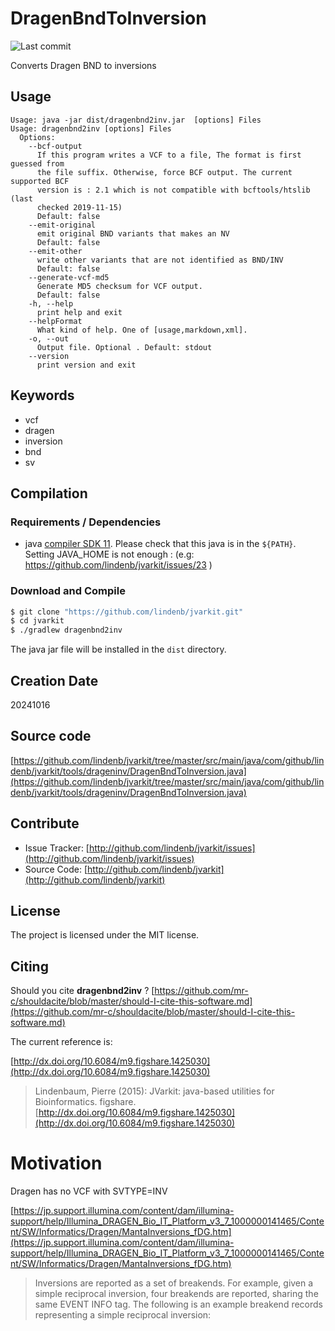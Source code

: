 # DragenBndToInversion

![Last commit](https://img.shields.io/github/last-commit/lindenb/jvarkit.png)

Converts Dragen BND to inversions


## Usage

```
Usage: java -jar dist/dragenbnd2inv.jar  [options] Files
Usage: dragenbnd2inv [options] Files
  Options:
    --bcf-output
      If this program writes a VCF to a file, The format is first guessed from 
      the file suffix. Otherwise, force BCF output. The current supported BCF 
      version is : 2.1 which is not compatible with bcftools/htslib (last 
      checked 2019-11-15)
      Default: false
    --emit-original
      emit original BND variants that makes an NV
      Default: false
    --emit-other
      write other variants that are not identified as BND/INV
      Default: false
    --generate-vcf-md5
      Generate MD5 checksum for VCF output.
      Default: false
    -h, --help
      print help and exit
    --helpFormat
      What kind of help. One of [usage,markdown,xml].
    -o, --out
      Output file. Optional . Default: stdout
    --version
      print version and exit

```


## Keywords

 * vcf
 * dragen
 * inversion
 * bnd
 * sv


## Compilation

### Requirements / Dependencies

* java [compiler SDK 11](https://jdk.java.net/11/). Please check that this java is in the `${PATH}`. Setting JAVA_HOME is not enough : (e.g: https://github.com/lindenb/jvarkit/issues/23 )


### Download and Compile

```bash
$ git clone "https://github.com/lindenb/jvarkit.git"
$ cd jvarkit
$ ./gradlew dragenbnd2inv
```

The java jar file will be installed in the `dist` directory.


## Creation Date

20241016

## Source code 

[https://github.com/lindenb/jvarkit/tree/master/src/main/java/com/github/lindenb/jvarkit/tools/drageninv/DragenBndToInversion.java](https://github.com/lindenb/jvarkit/tree/master/src/main/java/com/github/lindenb/jvarkit/tools/drageninv/DragenBndToInversion.java)


## Contribute

- Issue Tracker: [http://github.com/lindenb/jvarkit/issues](http://github.com/lindenb/jvarkit/issues)
- Source Code: [http://github.com/lindenb/jvarkit](http://github.com/lindenb/jvarkit)

## License

The project is licensed under the MIT license.

## Citing

Should you cite **dragenbnd2inv** ? [https://github.com/mr-c/shouldacite/blob/master/should-I-cite-this-software.md](https://github.com/mr-c/shouldacite/blob/master/should-I-cite-this-software.md)

The current reference is:

[http://dx.doi.org/10.6084/m9.figshare.1425030](http://dx.doi.org/10.6084/m9.figshare.1425030)

> Lindenbaum, Pierre (2015): JVarkit: java-based utilities for Bioinformatics. figshare.
> [http://dx.doi.org/10.6084/m9.figshare.1425030](http://dx.doi.org/10.6084/m9.figshare.1425030)


# Motivation 

Dragen has no VCF with SVTYPE=INV

[https://jp.support.illumina.com/content/dam/illumina-support/help/Illumina_DRAGEN_Bio_IT_Platform_v3_7_1000000141465/Content/SW/Informatics/Dragen/MantaInversions_fDG.htm](https://jp.support.illumina.com/content/dam/illumina-support/help/Illumina_DRAGEN_Bio_IT_Platform_v3_7_1000000141465/Content/SW/Informatics/Dragen/MantaInversions_fDG.htm)

> Inversions are reported as a set of breakends. For example, given a simple reciprocal inversion, four breakends are reported, sharing the same EVENT INFO tag. The following is an example breakend records representing a simple reciprocal inversion:


